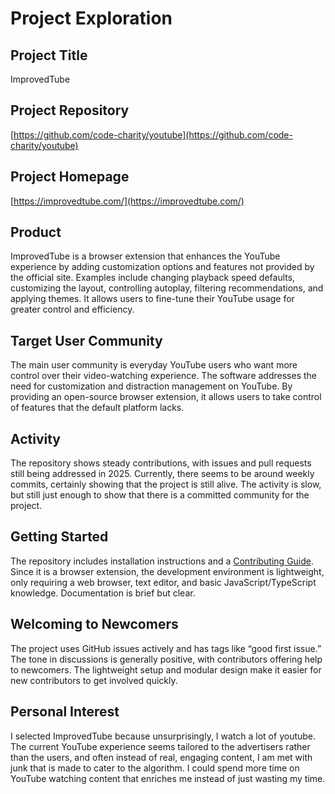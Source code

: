 # Project Exploration

## Project Title
ImprovedTube

## Project Repository
[https://github.com/code-charity/youtube](https://github.com/code-charity/youtube)

## Project Homepage
[https://improvedtube.com/](https://improvedtube.com/)

## Product
ImprovedTube is a browser extension that enhances the YouTube experience by adding customization options and features not provided by the official site. Examples include changing playback speed defaults, customizing the layout, controlling autoplay, filtering recommendations, and applying themes. It allows users to fine-tune their YouTube usage for greater control and efficiency.

## Target User Community
The main user community is everyday YouTube users who want more control over their video-watching experience. The software addresses the need for customization and distraction management on YouTube. By providing an open-source browser extension, it allows users to take control of features that the default platform lacks.

## Activity
The repository shows steady contributions, with issues and pull requests still being addressed in 2025. Currently, there seems to be around weekly commits, certainly showing that the project is still alive. The activity is slow, but still just enough to show that there is a committed community for the project.

## Getting Started
The repository includes installation instructions and a [Contributing Guide](https://github.com/code-charity/youtube/blob/master/CONTRIBUTING.md). Since it is a browser extension, the development environment is lightweight, only requiring a web browser, text editor, and basic JavaScript/TypeScript knowledge. Documentation is brief but clear.

## Welcoming to Newcomers
The project uses GitHub issues actively and has tags like “good first issue.” The tone in discussions is generally positive, with contributors offering help to newcomers. The lightweight setup and modular design make it easier for new contributors to get involved quickly.

## Personal Interest
I selected ImprovedTube because unsurprisingly, I watch a lot of youtube. The current YouTube experience seems tailored to the advertisers rather than the users, and often instead of real, engaging content, I am met with junk that is made to cater to the algorithm. I could spend more time on YouTube watching content that enriches me instead of just wasting my time.
